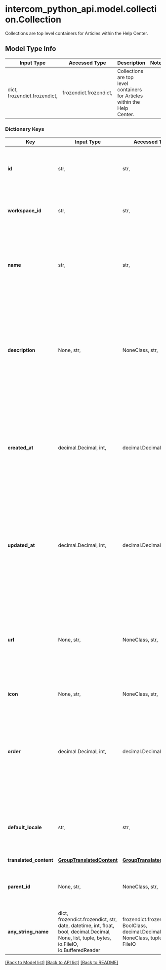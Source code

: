 # intercom_python_api.model.collection.Collection

Collections are top level containers for Articles within the Help Center.

## Model Type Info
Input Type | Accessed Type | Description | Notes
------------ | ------------- | ------------- | -------------
dict, frozendict.frozendict,  | frozendict.frozendict,  | Collections are top level containers for Articles within the Help Center. | 

### Dictionary Keys
Key | Input Type | Accessed Type | Description | Notes
------------ | ------------- | ------------- | ------------- | -------------
**id** | str,  | str,  | The unique identifier for the collection which is given by Intercom. | [optional] 
**workspace_id** | str,  | str,  | The id of the workspace which the collection belongs to. | [optional] 
**name** | str,  | str,  | The name of the collection. For multilingual collections, this will be the name of the default language&#x27;s content. | [optional] 
**description** | None, str,  | NoneClass, str,  | The description of the collection. For multilingual help centers, this will be the description of the collection for the default language. | [optional] 
**created_at** | decimal.Decimal, int,  | decimal.Decimal,  | The time when the article was created. For multilingual articles, this will be the timestamp of creation of the default language&#x27;s content. | [optional] value must conform to RFC-3339 date-time
**updated_at** | decimal.Decimal, int,  | decimal.Decimal,  | The time when the article was last updated. For multilingual articles, this will be the timestamp of last update of the default language&#x27;s content. | [optional] value must conform to RFC-3339 date-time
**url** | None, str,  | NoneClass, str,  | The URL of the collection. For multilingual help centers, this will be the URL of the collection for the default language. | [optional] 
**icon** | None, str,  | NoneClass, str,  | The icon of the collection. | [optional] 
**order** | decimal.Decimal, int,  | decimal.Decimal,  | The order of the section in relation to others sections within a collection. Values go from &#x60;0&#x60;&#x60; upwards. &#x60;0&#x60;&#x60; is the default if there&#x27;s no order. | [optional] 
**default_locale** | str,  | str,  | The default locale of the help center. This field is only returned for multilingual help centers. | [optional] 
**translated_content** | [**GroupTranslatedContent**](GroupTranslatedContent.md) | [**GroupTranslatedContent**](GroupTranslatedContent.md) |  | [optional] 
**parent_id** | None, str,  | NoneClass, str,  | The id of the parent collection. If &#x60;null&#x60; then it is the first level collection. | [optional] 
**any_string_name** | dict, frozendict.frozendict, str, date, datetime, int, float, bool, decimal.Decimal, None, list, tuple, bytes, io.FileIO, io.BufferedReader | frozendict.frozendict, str, BoolClass, decimal.Decimal, NoneClass, tuple, bytes, FileIO | any string name can be used but the value must be the correct type | [optional]

[[Back to Model list]](../../README.md#documentation-for-models) [[Back to API list]](../../README.md#documentation-for-api-endpoints) [[Back to README]](../../README.md)

